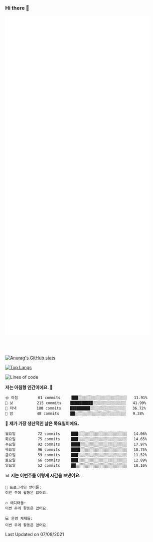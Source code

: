 ### Hi there 👋

<!--
**star6973/star6973** is a ✨ _special_ ✨ repository because its `README.md` (this file) appears on your GitHub profile.

Here are some ideas to get you started:

- 🔭 I’m currently working on ...
- 🌱 I’m currently learning ...
- 👯 I’m looking to collaborate on ...
- 🤔 I’m looking for help with ...
- 💬 Ask me about ...
- 📫 How to reach me: ...
- 😄 Pronouns: ...
- ⚡ Fun fact: ...
-->

![ Metrics ](https://github.com/star6973/star6973/blob/main/github-metrics.svg)

<br><br>

[![Anurag's GitHub stats](https://github-readme-stats.vercel.app/api?username=star6973&show_icons=true&theme=omni)](https://github.com/star6973/github-readme-stats)

[![Top Langs](https://github-readme-stats.vercel.app/api/top-langs/?username=star6973&layout=compact&hide=jupyter%20notebook,html,css,scss&langs_count=4&theme=omni)](https://github.com/star6973/github-readme-stats)


<!--START_SECTION:waka-->
![Lines of code](https://img.shields.io/badge/%EC%A0%80%EB%8A%94%20%EC%97%AC%ED%83%9C%EA%B9%8C%EC%A7%80%20-831379%20%EC%A4%84%EC%9D%98%20%EC%BD%94%EB%93%9C%EB%A5%BC%20%EC%9E%91%EC%84%B1%ED%96%88%EC%96%B4%EC%9A%94.-blue)

**저는 아침형 인간이에요. 🐤** 

```text
🌞 아침         61 commits     ███░░░░░░░░░░░░░░░░░░░░░░   11.91% 
🌆 낮　         215 commits    ██████████░░░░░░░░░░░░░░░   41.99% 
🌃 저녁         188 commits    █████████░░░░░░░░░░░░░░░░   36.72% 
🌙 밤　         48 commits     ██░░░░░░░░░░░░░░░░░░░░░░░   9.38%

```
📅 **제가 가장 생산적인 날은 목요일이에요.** 

```text
월요일          72 commits     ███░░░░░░░░░░░░░░░░░░░░░░   14.06% 
화요일          75 commits     ███░░░░░░░░░░░░░░░░░░░░░░   14.65% 
수요일          92 commits     ████░░░░░░░░░░░░░░░░░░░░░   17.97% 
목요일          96 commits     ████░░░░░░░░░░░░░░░░░░░░░   18.75% 
금요일          59 commits     ███░░░░░░░░░░░░░░░░░░░░░░   11.52% 
토요일          66 commits     ███░░░░░░░░░░░░░░░░░░░░░░   12.89% 
일요일          52 commits     ██░░░░░░░░░░░░░░░░░░░░░░░   10.16%

```


📊 **저는 이번주를 이렇게 시간을 보냈어요.** 

```text
💬 프로그래밍 언어들: 
이번 주에 활동은 없어요.

🔥 에디터들: 
이번 주에 활동은 없어요.

💻 운영 체제들: 
이번 주에 활동은 없어요.

```


 Last Updated on 07/08/2021
<!--END_SECTION:waka-->
